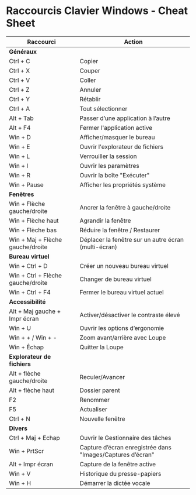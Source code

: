 # Raccourcis Clavier Windows - Cheat Sheet

| Raccourci                        | Action                                                                 |
|----------------------------------|------------------------------------------------------------------------|
| **Généraux**                     |                                                                        |
| Ctrl + C                         | Copier                                                                |
| Ctrl + X                         | Couper                                                                |
| Ctrl + V                         | Coller                                                                |
| Ctrl + Z                         | Annuler                                                               |
| Ctrl + Y                         | Rétablir                                                              |
| Ctrl + A                         | Tout sélectionner                                                     |
| Alt + Tab                        | Passer d’une application à l’autre                                    |
| Alt + F4                         | Fermer l'application active                                           |
| Win + D                          | Afficher/masquer le bureau                                            |
| Win + E                          | Ouvrir l'explorateur de fichiers                                      |
| Win + L                          | Verrouiller la session                                                |
| Win + I                          | Ouvrir les paramètres                                                 |
| Win + R                          | Ouvrir la boîte "Exécuter"                                            |
| Win + Pause                      | Afficher les propriétés système                                       |
| **Fenêtres**                     |                                                                        |
| Win + Flèche gauche/droite      | Ancrer la fenêtre à gauche/droite                                     |
| Win + Flèche haut                | Agrandir la fenêtre                                                   |
| Win + Flèche bas                 | Réduire la fenêtre / Restaurer                                        |
| Win + Maj + Flèche gauche/droite| Déplacer la fenêtre sur un autre écran (multi-écran)                 |
| **Bureau virtuel**               |                                                                        |
| Win + Ctrl + D                   | Créer un nouveau bureau virtuel                                       |
| Win + Ctrl + Flèche gauche/droite| Changer de bureau virtuel                                            |
| Win + Ctrl + F4                  | Fermer le bureau virtuel actuel                                       |
| **Accessibilité**               |                                                                        |
| Alt + Maj gauche + Impr écran   | Activer/désactiver le contraste élevé                                 |
| Win + U                          | Ouvrir les options d’ergonomie                                        |
| Win + + / Win + -                | Zoom avant/arrière avec Loupe                                         |
| Win + Échap                      | Quitter la Loupe                                                      |
| **Explorateur de fichiers**     |                                                                        |
| Alt + flèche gauche/droite      | Reculer/Avancer                                                       |
| Alt + flèche haut                | Dossier parent                                                        |
| F2                               | Renommer                                                              |
| F5                               | Actualiser                                                            |
| Ctrl + N                         | Nouvelle fenêtre                                                      |
| **Divers**                       |                                                                        |
| Ctrl + Maj + Echap               | Ouvrir le Gestionnaire des tâches                                     |
| Win + PrtScr                     | Capture d’écran enregistrée dans "Images/Captures d’écran"           |
| Alt + Impr écran                 | Capture de la fenêtre active                                          |
| Win + V                          | Historique du presse-papiers                                          |
| Win + H                          | Démarrer la dictée vocale                                             |
